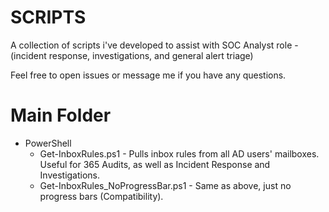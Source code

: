 # SCRIPTS

A collection of scripts i've developed to assist with SOC Analyst role - (incident response, investigations, and general alert triage)

Feel free to open issues or message me if you have any questions.



# Main Folder



- PowerShell
  - Get-InboxRules.ps1 - Pulls inbox rules from all AD users' mailboxes. Useful for 365 Audits, as well as Incident Response and Investigations. 
  - Get-InboxRules_NoProgressBar.ps1 - Same as above, just no progress bars (Compatibility). 
